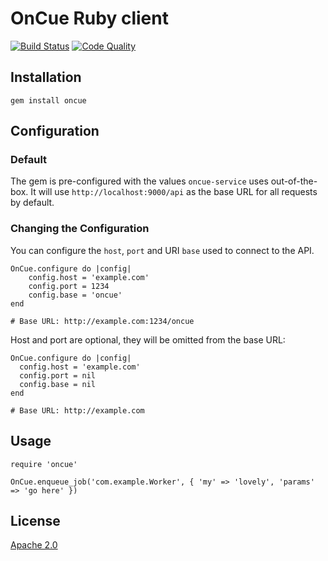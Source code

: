 # OnCue Ruby client

[![Build Status](https://travis-ci.org/michaelmarconi/oncue-ruby.png)](https://travis-ci.org/michaelmarconi/oncue-ruby)
[![Code Quality](https://codeclimate.com/github/michaelmarconi/oncue-ruby.png)](https://codeclimate.com/github/michaelmarconi/oncue-ruby)

## Installation

    gem install oncue

## Configuration

### Default

The gem is pre-configured with the values `oncue-service` uses out-of-the-box. It will use `http://localhost:9000/api`
as the base URL for all requests by default.

### Changing the Configuration

You can configure the `host`, `port` and URI `base` used to connect to the API.
    
    OnCue.configure do |config|
        config.host = 'example.com'
        config.port = 1234
        config.base = 'oncue'
    end
    
    # Base URL: http://example.com:1234/oncue
    
Host and port are optional, they will be omitted from the base URL:
    
    OnCue.configure do |config|
      config.host = 'example.com'
      config.port = nil
      config.base = nil
    end
    
    # Base URL: http://example.com
    
## Usage

    require 'oncue'
    
    OnCue.enqueue_job('com.example.Worker', { 'my' => 'lovely', 'params' => 'go here' })
    
## License

[Apache 2.0](http://www.apache.org/licenses/LICENSE-2.0.html)
    

